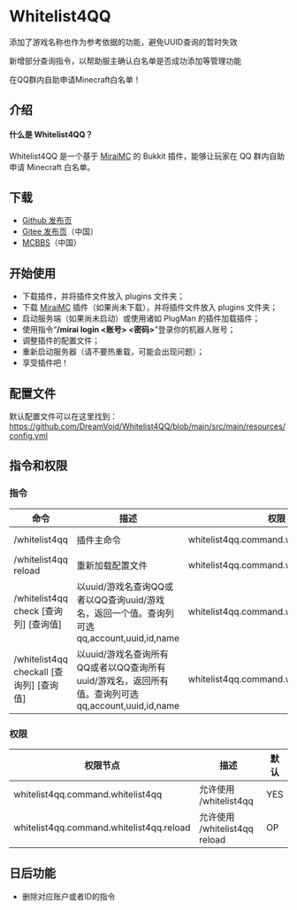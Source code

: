 # Whitelist4QQ

添加了游戏名称也作为参考依据的功能，避免UUID查询的暂时失效

新增部分查询指令，以帮助服主确认白名单是否成功添加等管理功能



在QQ群内自助申请Minecraft白名单！

## 介绍

#### 什么是 Whitelist4QQ？
Whitelist4QQ 是一个基于 [MiraiMC](https://github.com/DreamVoid/MiraiMC) 的 Bukkit 插件，能够让玩家在 QQ 群内自助申请 Minecraft 白名单。

## 下载
 * [Github 发布页](https://github.com/DreamVoid/Whitelist4QQ/releases)
 * [Gitee 发布页](https://gitee.com/dreamvoid/Whitelist4QQ/releases)（中国）
 * [MCBBS](https://www.mcbbs.net/thread-1271011-1-1.html)（中国）

## 开始使用

* 下载插件，并将插件文件放入 plugins 文件夹；
* 下载 [MiraiMC](https://github.com/DreamVoid/MiraiMC) 插件（如果尚未下载），并将插件文件放入 plugins 文件夹；
* 启动服务端（如果尚未启动）或使用诸如 PlugMan 的插件加载插件；
* 使用指令“**/mirai login <账号> <密码>**”登录你的机器人账号；
* 调整插件的配置文件；
* 重新启动服务器（请不要热重载，可能会出现问题）；
* 享受插件吧！

## 配置文件

默认配置文件可以在这里找到：https://github.com/DreamVoid/Whitelist4QQ/blob/main/src/main/resources/config.yml
## 指令和权限
### 指令
| 命令 | 描述 | 权限 | 别名 |
| ---------------------------- | ---------------------- | ---------- | ------- |
| /whitelist4qq  | 插件主命令 | whitelist4qq.command.whitelist4qq | qwl, qwhitelist |
| /whitelist4qq reload | 重新加载配置文件 | whitelist4qq.command.whitelist4qq.reload |
| /whitelist4qq check [查询列] [查询值] | 以uuid/游戏名查询QQ或者以QQ查询uuid/游戏名，返回一个值。查询列可选qq,account,uuid,id,name | whitelist4qq.command.whitelist4qq.reload |
| /whitelist4qq checkall [查询列] [查询值] | 以uuid/游戏名查询所有QQ或者以QQ查询所有uuid/游戏名，返回所有值。查询列可选qq,account,uuid,id,name | whitelist4qq.command.whitelist4qq.reload |

### 权限
| 权限节点 | 描述 | 默认 |
| ---------------------------- | ---------------------- | ---------- |
| whitelist4qq.command.whitelist4qq | 允许使用 /whitelist4qq | YES |
| whitelist4qq.command.whitelist4qq.reload | 允许使用 /whitelist4qq reload | OP |

## 日后功能
- 删除对应账户或者ID的指令